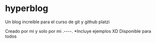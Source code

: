 # hyperblog
Un blog increible para el curso de git y github platzi

Creado por mi y solo por mi .----.
*Incluye ejemplos XD
Disponible para todos
